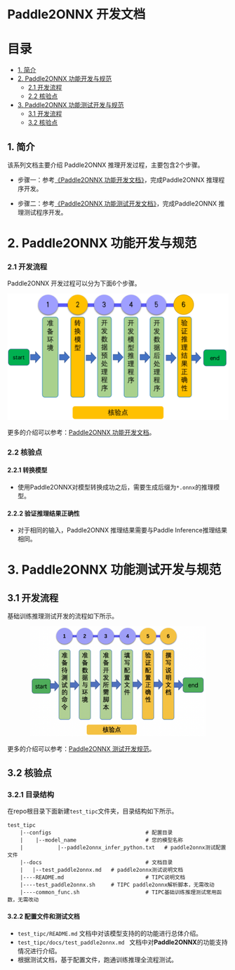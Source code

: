 # Paddle2ONNX 开发文档

# 目录

- [1. 简介](#1)
- [2. Paddle2ONNX 功能开发与规范](#2)
    - [2.1 开发流程](#2.1)
    - [2.2 核验点](#2.2)
- [3. Paddle2ONNX 功能测试开发与规范](#3)
    - [3.1 开发流程](#3.1)
    - [3.2 核验点](#3.2)


<a name="1"></a>

## 1. 简介

该系列文档主要介绍 Paddle2ONNX 推理开发过程，主要包含2个步骤。


- 步骤一：参考[《Paddle2ONNX 功能开发文档》](./paddle2onnx.md)，完成Paddle2ONNX 推理程序开发。

- 步骤二：参考[《Paddle2ONNX 功能测试开发文档》](./test_paddle2onnx.md)，完成Paddle2ONNX 推理测试程序开发。


<a name="2"></a>

# 2. Paddle2ONNX 功能开发与规范

<a name="2.1"></a>

### 2.1 开发流程

Paddle2ONNX 开发过程可以分为下面6个步骤。

<div align="center">
    <img src="../images/paddle2onnx_guide.png" width="800">
</div>


更多的介绍可以参考：[Paddle2ONNX 功能开发文档](https://github.com/PaddlePaddle/models/blob/release/2.2/tutorials/tipc/paddle2onnx/paddle2onnx.md)。

<a name="2.2"></a>

### 2.2 核验点

#### 2.2.1 转换模型

* 使用Paddle2ONNX对模型转换成功之后，需要生成后缀为`*.onnx`的推理模型。

#### 2.2.2 验证推理结果正确性

* 对于相同的输入，Paddle2ONNX 推理结果需要与Paddle Inference推理结果相同。

<a name="3"></a>

# 3. Paddle2ONNX 功能测试开发与规范

## 3.1 开发流程

基础训练推理测试开发的流程如下所示。

<div align="center">
    <img src="../train_infer_python/images/test_linux_train_infer_python_pipeline.png" width="400">
</div>

更多的介绍可以参考：[Paddle2ONNX 测试开发规范](./test_paddle2onnx.md)。

## 3.2 核验点

### 3.2.1 目录结构

在repo根目录下面新建`test_tipc`文件夹，目录结构如下所示。

```
test_tipc
    |--configs                              # 配置目录
    |    |--model_name                      # 您的模型名称
    |           |--paddle2onnx_infer_python.txt   # paddle2onnx测试配置文件
    |--docs                                 # 文档目录
    |   |--test_paddle2onnx.md   # paddle2onnx测试说明文档
    |----README.md                          # TIPC说明文档
    |----test_paddle2onnx.sh     # TIPC paddle2onnx解析脚本，无需改动
    |----common_func.sh                     # TIPC基础训练推理测试常用函数，无需改动
```


#### 3.2.2 配置文件和测试文档

* `test_tipc/README.md` 文档中对该模型支持的的功能进行总体介绍。
* `test_tipc/docs/test_paddle2onnx.md ` 文档中对**Paddle2ONNX**的功能支持情况进行介绍。
* 根据测试文档，基于配置文件，跑通训练推理全流程测试。
